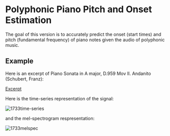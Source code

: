 # Polyphonic Piano Pitch and Onset Estimation #

The goal of this version is to accurately predict the onset (start times) and pitch (fundamental frequency) of piano notes given the audio of polyphonic music.

## Example ##
Here is an excerpt of Piano Sonata in A major, D.959 Mov II. Andanito (Schubert, Franz):

[Excerpt](https://user-images.githubusercontent.com/59456593/131266843-4ac316c4-d420-4e73-b7af-73429de3198b.mp4)

Here is the time-series representation of the signal:

![1733time-series](https://user-images.githubusercontent.com/59456593/131266905-3d55462b-3955-4dc2-aea2-333ff37cde1b.png)

and the mel-spectrogram respresentation:

![1733melspec](https://user-images.githubusercontent.com/59456593/131266909-e6bfd613-d685-44b5-aefc-25b0b57305b6.png)



